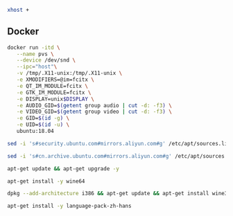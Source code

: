 <!--
 * @Description: 
 * @Version: 1.0
 * @Author: DaLao
 * @Email: dalao_li@163.com
 * @Date: 2022-01-02 21:24:40
 * @LastEditors: DaLao
 * @LastEditTime: 2022-01-02 21:35:16
-->



```sh
xhost +
```

## Docker

```sh
docker run -itd \
   --name pvs \
   --device /dev/snd \
   --ipc="host"\
   -v /tmp/.X11-unix:/tmp/.X11-unix \
   -e XMODIFIERS=@im=fcitx \
   -e QT_IM_MODULE=fcitx \
   -e GTK_IM_MODULE=fcitx \
   -e DISPLAY=unix$DISPLAY \
   -e AUDIO_GID=$(getent group audio | cut -d: -f3) \
   -e VIDEO_GID=$(getent group video | cut -d: -f3) \
   -e GID=$(id -g) \
   -e UID=$(id -u) \
   ubuntu:18.04
```

```sh
sed -i 's#security.ubuntu.com#mirrors.aliyun.com#g' /etc/apt/sources.list

sed -i 's#cn.archive.ubuntu.com#mirrors.aliyun.com#g' /etc/apt/sources.list

apt-get update && apt-get upgrade -y

apt-get install -y wine64

dpkg --add-architecture i386 && apt-get update && apt-get install wine32

apt-get install -y language-pack-zh-hans
```